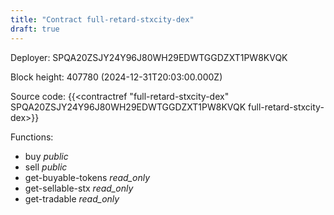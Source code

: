 ```yaml
---
title: "Contract full-retard-stxcity-dex"
draft: true
---
```

Deployer: SPQA20ZSJY24Y96J80WH29EDWTGGDZXT1PW8KVQK


 



Block height: 407780 (2024-12-31T20:03:00.000Z)

Source code: {{<contractref "full-retard-stxcity-dex" SPQA20ZSJY24Y96J80WH29EDWTGGDZXT1PW8KVQK full-retard-stxcity-dex>}}

Functions:

* buy _public_
* sell _public_
* get-buyable-tokens _read_only_
* get-sellable-stx _read_only_
* get-tradable _read_only_
